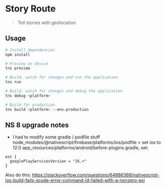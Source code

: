 # Story Route

> Tell stories with geolocation

## Usage

``` bash
# Install dependencies
npm install

# Preview on device
tns preview

# Build, watch for changes and run the application
tns run

# Build, watch for changes and debug the application
tns debug <platform>

# Build for production
tns build <platform> --env.production

```

## NS 8 upgrade notes
- I had to modify some gradle / podfile stuff
node_modules/@nativescript/firebase/platforms/ios/podfile > set ios to 12.0
app_resources/platforms/android/before-plugins.gradle, set:
```
ext {
  googlePlayServicesVersion = "16.+"
}
```
Also do this: https://stackoverflow.com/questions/64886369/nativescript-ios-build-fails-xcode-error-command-ld-failed-with-a-nonzero-exi 
